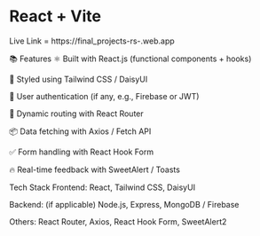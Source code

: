 # React + Vite

Live Link = https://final_projects-rs-.web.app

📚 Features
⚛️ Built with React.js (functional components + hooks)

🎨 Styled using Tailwind CSS / DaisyUI

🔐 User authentication (if any, e.g., Firebase or JWT)

🔄 Dynamic routing with React Router

📦 Data fetching with Axios / Fetch API

✅ Form handling with React Hook Form

🔥 Real-time feedback with SweetAlert / Toasts



 Tech Stack
Frontend: React, Tailwind CSS, DaisyUI

Backend: (if applicable) Node.js, Express, MongoDB / Firebase

Others: React Router, Axios, React Hook Form, SweetAlert2

   
